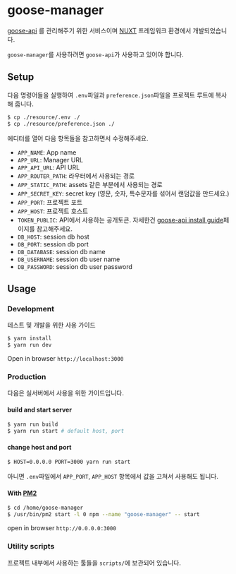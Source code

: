 # goose-manager

[goose-api](https://github.com/redgoose-dev/goose-api) 를 관리해주기 위한 서비스이며 [NUXT](https://nuxtjs.org) 프레임워크 환경에서 개발되었습니다.

`goose-manager`를 사용하려면 `goose-api`가 사용하고 있어야 합니다.


## Setup

다음 명령어들을 실행하여 `.env`파일과 `preference.json`파일을 프로젝트 루트에 복사해 줍니다.

```bash
$ cp ./resource/.env ./
$ cp ./resource/preference.json ./
```

에디터를 열어 다음 항목들을 참고하면서 수정해주세요.

- `APP_NAME`: App name
- `APP_URL`: Manager URL
- `APP_API_URL`: API URL
- `APP_ROUTER_PATH`: 라우터에서 사용되는 경로
- `APP_STATIC_PATH`: assets 같은 부분에서 사용되는 경로
- `APP_SECRET_KEY`: secret key (영문, 숫자, 특수문자를 섞어서 랜덤값을 만드세요.)
- `APP_PORT`: 프로젝트 포트
- `APP_HOST`: 프로젝트 호스트
- `TOKEN_PUBLIC`: API에서 사용하는 공개토큰. 자세한건 [goose-api install guide](https://github.com/redgoose-dev/goose-api/wiki/Install-guide)페이지를 참고해주세요.
- `DB_HOST`: session db host
- `DB_PORT`: session db port
- `DB_DATABASE`: session db name
- `DB_USERNAME`: session db user name
- `DB_PASSWORD`: session db user password


## Usage

### Development

테스트 및 개발을 위한 사용 가이드

```bash
$ yarn install
$ yarn run dev
```

Open in browser `http://localhost:3000`


### Production

다음은 실서버에서 사용을 위한 가이드입니다.

#### build and start server

```bash
$ yarn run build
$ yarn run start # default host, port
```

#### change host and port

```bash
$ HOST=0.0.0.0 PORT=3000 yarn run start
```

아니면 `.env`파일에서 `APP_PORT`, `APP_HOST` 항목에서 값을 고쳐서 사용해도 됩니다.

#### With [PM2](http://pm2.keymetrics.io)

```bash
$ cd /home/goose-manager
$ /usr/bin/pm2 start -l 0 npm --name "goose-manager" -- start
```

open in browser `http://0.0.0.0:3000`


### Utility scripts

프로젝트 내부에서 사용하는 툴들을 `scripts/`에 보관되어 있습니다.
